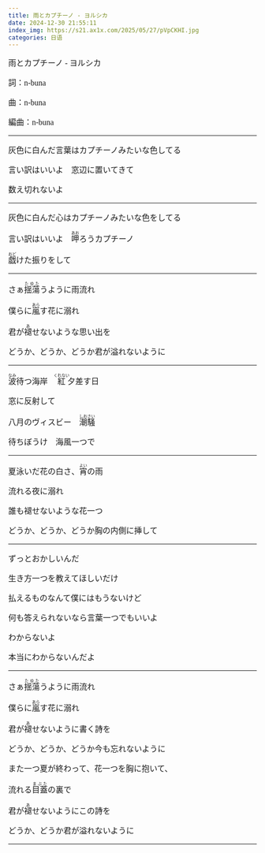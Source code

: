 ```yaml
---
title: 雨とカプチーノ - ヨルシカ
date: 2024-12-30 21:55:11
index_img: https://s21.ax1x.com/2025/05/27/pVpCKHI.jpg
categories: 日语
---
```


<style>
p { font: 12pt Yu Mincho !important; }
</style>

雨とカプチーノ - ヨルシカ

詞：n-buna

曲：n-buna

編曲：n-buna

---

灰色に白んだ言葉はカプチーノみたいな色してる

言い訳はいいよ　窓辺に置いてきて

数え切れないよ

---

灰色に白んだ心はカプチーノみたいな色をしてる

言い訳はいいよ　<ruby>呷<rt>あお</rt></ruby>ろうカプチーノ

<ruby>戯<rt>おど</rt></ruby>けた振りをして

---

さぁ<ruby>揺蕩<rt>たゆた</rt></ruby>うように雨流れ

僕らに<ruby>嵐<rt>あら</rt></ruby>す花に溺れ

君が<ruby>褪<rt>あ</rt></ruby>せないような思い出を

どうか、どうか、どうか君が溢れないように

---

<ruby>波<rt>なみ</rt></ruby>待つ海岸　<ruby>紅<rt>くれない</rt></ruby>夕差す日

窓に反射して

八月のヴィスビー　<ruby>潮騒<rt>しおさい</rt></ruby>

待ちぼうけ　海風一つで

---

夏泳いだ花の白さ、<ruby>宵<rt>よい</rt></ruby>の雨

流れる夜に溺れ

誰も褪せないような花一つ

どうか、どうか、どうか胸の内側に挿して

---

ずっとおかしいんだ

生き方一つを教えてほしいだけ

払えるものなんて僕にはもうないけど

何も答えられないなら言葉一つでもいいよ

わからないよ

本当にわからないんだよ

---

さぁ<ruby>揺蕩<rt>たゆた</rt></ruby>うように雨流れ

僕らに<ruby>嵐<rt>あら</rt></ruby>す花に溺れ

君が<ruby>褪<rt>あ</rt></ruby>せないように書く詩を

どうか、どうか、どうか今も忘れないように

また一つ夏が終わって、花一つを胸に抱いて、

流れる<ruby>目蓋<rt>まぶた</rt></ruby>の裏で

君が<ruby>褪<rt>あ</rt></ruby>せないようにこの詩を

どうか、どうか君が溢れないように

---
